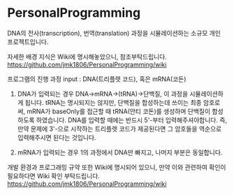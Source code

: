 # PersonalProgramming
DNA의 전사(transcription), 번역(translation) 과정을 시뮬레이션하는 소규모 개인 프로젝트입니다.

자세한 배경 지식은 Wiki에 명시해놓았으니, 참조부탁드립니다.
https://github.com/jmk1806/PersonalProgramming/wiki

프로그램의 진행 과정
input : DNA(트리플렛 코드), 혹은 mRNA(코돈)

1. DNA가 입력되는 경우
DNA->mRNA->(tRNA)->단백질, 이 과정을 시뮬레이션하게 됩니다. tRNA는 명시되지는 않지만, 단백질을 합성하는데 쓰이는 최종 암호로써, 
mRNA가 baseOnly를 접근할 때 tRNA(안티 코돈)를 생성하며 단백질이 합성하도록 하였습니다.
DNA를 입력할 때에는 반드시 5'-부터 입력해주셔야합니다. 즉, 만약 문제에 3'-으로 시작하는 트리플렛 코드가 제공된다면 그 암호들을 역순으로
입력해주시면 된다는 것입니다.

2. mRNA가 입력되는 경우
1의 과정에서 DNA만 빠지고, 나머지 부분은 동일합니다.

개발 환경과 프로그래밍 규약 또한 Wiki에 명시되어 있으니, 만약 이와 관련하여 확인이 필요하다면 Wiki 확인 부탁드립니다.
https://github.com/jmk1806/PersonalProgramming/wiki
